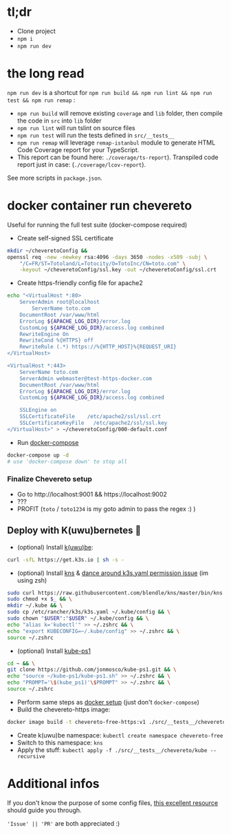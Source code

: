 # tl;dr

- Clone project
- `npm i`
- `npm run dev`

# the long read

`npm run dev` is a shortcut for `npm run build && npm run lint && npm run test && npm run remap` :

- `npm run build` will remove existing `coverage` and `lib` folder, then compile the code in `src` into `lib` folder
- `npm run lint` will run tslint on source files
- `npm run test` will run the tests defined in `src/__tests__`
- `npm run remap` will leverage `remap-istanbul` module to generate HTML Code Coverage report for your TypeScript.
- This report can be found here: `./coverage/ts-report`). Transpiled code report just in case: (`./coverage/lcov-report`).

See more scripts in `package.json`.

# docker container run chevereto

Useful for running the full test suite (docker-compose required)

- Create self-signed SSL certificate

```zsh
mkdir ~/cheveretoConfig &&
openssl req -new -newkey rsa:4096 -days 3650 -nodes -x509 -subj \
    "/C=FR/ST=Totoland/L=Totocity/O=TotoInc/CN=toto.com" \
    -keyout ~/cheveretoConfig/ssl.key -out ~/cheveretoConfig/ssl.crt
```

- Create https-friendly config file for apache2

```zsh
echo "<VirtualHost *:80>
	ServerAdmin root@localhost
        ServerName toto.com
	DocumentRoot /var/www/html
	ErrorLog ${APACHE_LOG_DIR}/error.log
	CustomLog ${APACHE_LOG_DIR}/access.log combined
    RewriteEngine On
    RewriteCond %{HTTPS} off
    RewriteRule (.*) https://%{HTTP_HOST}%{REQUEST_URI}
</VirtualHost>

<VirtualHost *:443>
    ServerName toto.com
    ServerAdmin webmaster@test-https-docker.com
    DocumentRoot /var/www/html
    ErrorLog ${APACHE_LOG_DIR}/error.log
    CustomLog ${APACHE_LOG_DIR}/access.log combined

    SSLEngine on
    SSLCertificateFile    /etc/apache2/ssl/ssl.crt
    SSLCertificateKeyFile   /etc/apache2/ssl/ssl.key
</VirtualHost>" > ~/cheveretoConfig/000-default.conf
```

- Run [docker-compose](https://docs.docker.com/compose/reference/up/)

```zsh
docker-compose up -d
# use 'docker-compose down' to stop all
```

### Finalize Chevereto setup

- Go to http://localhost:9001 && https://localhost:9002
- ???
- PROFIT (`toto` / `toto1234` is my goto admin to pass the regex :) )

## Deploy with K(uwu)bernetes :rocket:

- (optional) Install [k(uwu)be](https://k3s.io/):

```zsh
curl -sfL https://get.k3s.io | sh -s -
```

- (optional) Install [kns](https://github.com/blendle/kns) & [dance around k3s.yaml permission issue](https://github.com/k3s-io/k3s/issues/389#issuecomment-743915680) (im using zsh)

```zsh
sudo curl https://raw.githubusercontent.com/blendle/kns/master/bin/kns -o /usr/local/bin/kns && \
sudo chmod +x $_ && \
mkdir ~/.kube && \
sudo cp /etc/rancher/k3s/k3s.yaml ~/.kube/config && \
sudo chown "$USER":"$USER" ~/.kube/config && \
echo "alias k='kubectl'" >> ~/.zshrc && \
echo "export KUBECONFIG=~/.kube/config" >> ~/.zshrc && \
source ~/.zshrc
```

- (optional) Install [kube-ps1](https://github.com/jonmosco/kube-ps1)

```zsh
cd ~ && \
git clone https://github.com/jonmosco/kube-ps1.git && \
echo "source ~/kube-ps1/kube-ps1.sh" >> ~/.zshrc && \
echo "PROMPT='\$(kube_ps1)'\$PROMPT" >> ~/.zshrc && \
source ~/.zshrc
```

- Perform same steps as [docker setup](#docker-container-run-chevereto) (just don't `docker-compose`)
- Build the chevereto-https image:

```zsh
docker image build -t chevereto-free-https:v1 ./src/__tests__/chevereto
```

- Create k(uwu)be namespace: `kubectl create namespace chevereto-free`
- Switch to this namespace: `kns`
- Apply the stuff: `kubectl apply -f ./src/__tests__/chevereto/kube --recursive`

# Additional infos

If you don't know the purpose of some config files, [this excellent resource](https://itnext.io/step-by-step-building-and-publishing-an-npm-typescript-package-44fe7164964c) should guide you through.

`'Issue' || 'PR'` are both appreciated :)
